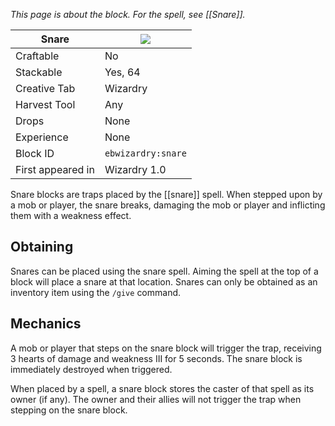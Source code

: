 _This page is about the block. For the spell, see [[Snare]]._

| Snare |![](https://github.com/Electroblob77/Wizardry/blob/1.12.2/src/main/resources/assets/ebwizardry/textures/blocks/snare.png)|
|---|---|
| Craftable | No |
| Stackable | Yes, 64 |
| Creative Tab | Wizardry |
| Harvest Tool | Any |
| Drops | None |
| Experience | None |
| Block ID | `ebwizardry:snare` |
| First appeared in | Wizardry 1.0 |

Snare blocks are traps placed by the [[snare]] spell. When stepped upon by a mob or player, the snare breaks, damaging the mob or player and inflicting them with a weakness effect.

## Obtaining
Snares can be placed using the snare spell. Aiming the spell at the top of a block will place a snare at that location. Snares can only be obtained as an inventory item using the `/give` command.

## Mechanics
A mob or player that steps on the snare block will trigger the trap, receiving 3 hearts of damage and weakness III for 5 seconds. The snare block is immediately destroyed when triggered.

When placed by a spell, a snare block stores the caster of that spell as its owner (if any). The owner and their allies will not trigger the trap when stepping on the snare block.